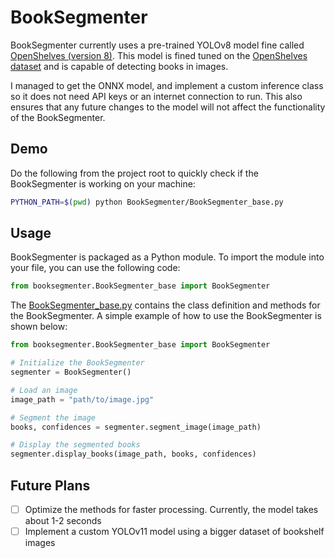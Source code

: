 # BookSegmenter 

BookSegmenter currently uses a pre-trained YOLOv8 model fine called [OpenShelves (version 8)](https://universe.roboflow.com/capjamesg/open-shelves/model/8). This model is fined tuned on the [OpenShelves dataset](https://universe.roboflow.com/capjamesg/open-shelves) and is capable of detecting books in images. 

I managed to get the ONNX model, and implement a custom inference class so it does not need API keys or an internet connection to run. This also ensures that any future changes to the model will not affect the functionality of the BookSegmenter.

## Demo

Do the following from the project root to quickly check if the BookSegmenter is working on your machine:

```bash
PYTHON_PATH=$(pwd) python BookSegmenter/BookSegmenter_base.py
```

## Usage
BookSegmenter is packaged as a Python module. To import the module into your file, you can use the following code:

```python
from booksegmenter.BookSegmenter_base import BookSegmenter 
```

The [BookSegmenter_base.py](BookSegmenter/BookSegmenter_base.py) contains the class definition and methods for the BookSegmenter. A simple example of how to use the BookSegmenter is shown below:

```python
from booksegmenter.BookSegmenter_base import BookSegmenter

# Initialize the BookSegmenter
segmenter = BookSegmenter()

# Load an image
image_path = "path/to/image.jpg"

# Segment the image
books, confidences = segmenter.segment_image(image_path)

# Display the segmented books
segmenter.display_books(image_path, books, confidences)
```





## Future Plans

- [ ] Optimize the methods for faster processing. Currently, the model takes about 1-2 seconds
- [ ] Implement a custom YOLOv11 model using a bigger dataset of bookshelf images
